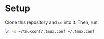 # Setup

Clone this repository and `cd` into it. Then, run:

```bash
ln -s ~/tmuxconf/.tmux.conf ~/.tmux.conf
```
